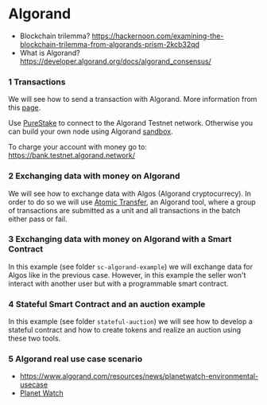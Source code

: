 # Algorand

* Blockchain trilemma? https://hackernoon.com/examining-the-blockchain-trilemma-from-algorands-prism-2kcb32qd
* What is Algorand?  https://developer.algorand.org/docs/algorand_consensus/

### 1 Transactions 

We will see how to send a transaction with Algorand. More information from this [page](https://developer.algorand.org/docs/build-apps/hello_world/).

Use [PureStake](https://www.purestake.com/) to connect to the Algorand Testnet network. Otherwise you can build your own node using Algorand [sandbox](https://github.com/algorand/sandbox). 

To charge your account with money go to: https://bank.testnet.algorand.network/

### 2 Exchanging data with money on Algorand

We will see how to exchange data with Algos (Algorand cryptocurrecy). In order to do so we will use [Atomic Transfer](https://developer.algorand.org/docs/features/atomic_transfers/), an Algorand tool, where a group of transactions are submitted as a unit and all transactions in the batch either pass or fail.

### 3 Exchanging data with money on Algorand with a Smart Contract

In this example (see folder `sc-algorand-example`) we will exchange data for Algos like in the previous case. However, in this example the seller won't interact with another user but with a programmable smart contract.

### 4 Stateful Smart Contract and an auction example
In this example (see folder `stateful-auction`) we will see how to develop a stateful contract and how to create tokens and realize an auction using these two tools.

### 5 Algorand real use case scenario

* https://www.algorand.com/resources/news/planetwatch-environmental-usecase
* [Planet Watch](https://www.youtube.com/watch?v=ZRpGM2LutZ4)